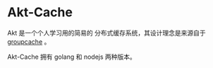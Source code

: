# Akt-Cache

Akt 是一个个人学习用的简易的 分布式缓存系统，其设计理念是来源自于 [groupcache](https://github.com/golang/groupcache) 。

Akt-Cache 拥有 golang 和 nodejs 两种版本。
